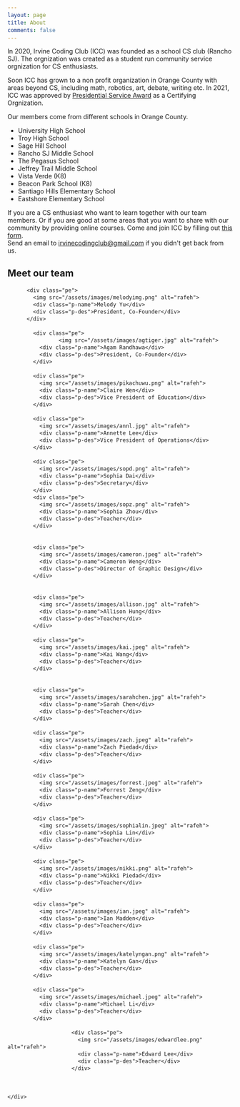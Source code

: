 ```yaml
---
layout: page
title: About
comments: false
---
```


In 2020, Irvine Coding Club (ICC) was founded as a school CS club (Rancho SJ).
The orgnization was created as a student run community service orgnization for CS enthusiasts.

Soon ICC has grown to a non profit organization in Orange County with areas beyond CS, including math, robotics, art, debate, writing etc. In 2021,
ICC was approved by [Presidential Service Award](https://www.presidentialserviceawards.gov/) as a Certifying Orgnization.


Our members come from different schools in Orange County.

* University High School
* Troy High School
* Sage Hill School
* Rancho SJ Middle School
* The Pegasus School
* Jeffrey Trail Middle School
* Vista Verde (K8)
* Beacon Park School (K8)
* Santiago Hills Elementary School
* Eastshore Elementary School

If you are a CS enthusiast who want to learn together with our team members.
Or if you are good at some areas that you want to share with our community by providing online courses.
Come and join ICC by filling out [this form](https://forms.gle/Ky4S6YLkkursGyZn6).   
Send an email to irvinecodingclub@gmail.com if you didn't get back from us.


<div class="team-section">
  <div class="inner-width">
    <h2>Meet our team </h2>
    <div class="pers">


          <div class="pe">
            <img src="/assets/images/melodyimg.png" alt="rafeh">
            <div class="p-name">Melody Yu</div>
            <div class="p-des">President, Co-Founder</div>
          </div>

            <div class="pe">
                    <img src="/assets/images/agtiger.jpg" alt="rafeh">
              <div class="p-name">Agam Randhawa</div>
              <div class="p-des">President, Co-Founder</div>
            </div>

            <div class="pe">
              <img src="/assets/images/pikachuwu.png" alt="rafeh">
              <div class="p-name">Claire Wen</div>
              <div class="p-des">Vice President of Education</div>
            </div>

            <div class="pe">
              <img src="/assets/images/annl.jpg" alt="rafeh">
              <div class="p-name">Annette Lee</div>
              <div class="p-des">Vice President of Operations</div>
            </div>

            <div class="pe">
              <img src="/assets/images/sopd.png" alt="rafeh">
              <div class="p-name">Sophia Dai</div>
              <div class="p-des">Secretary</div>
            </div>
            <div class="pe">
              <img src="/assets/images/sopz.png" alt="rafeh">
              <div class="p-name">Sophia Zhou</div>
              <div class="p-des">Teacher</div>
            </div>


            <div class="pe">
              <img src="/assets/images/cameron.jpeg" alt="rafeh">
              <div class="p-name">Cameron Weng</div>
              <div class="p-des">Director of Graphic Design</div>
            </div>


            <div class="pe">
              <img src="/assets/images/allison.jpg" alt="rafeh">
              <div class="p-name">Allison Hung</div>
              <div class="p-des">Teacher</div>
            </div>

            <div class="pe">
              <img src="/assets/images/kai.jpeg" alt="rafeh">
              <div class="p-name">Kai Wang</div>
              <div class="p-des">Teacher</div>
            </div>


            <div class="pe">
              <img src="/assets/images/sarahchen.jpg" alt="rafeh">
              <div class="p-name">Sarah Chen</div>
              <div class="p-des">Teacher</div>
            </div>

            <div class="pe">
              <img src="/assets/images/zach.jpeg" alt="rafeh">
              <div class="p-name">Zach Piedad</div>
              <div class="p-des">Teacher</div>
            </div>

            <div class="pe">
              <img src="/assets/images/forrest.jpeg" alt="rafeh">
              <div class="p-name">Forrest Zeng</div>
              <div class="p-des">Teacher</div>
            </div>

            <div class="pe">
              <img src="/assets/images/sophialin.jpeg" alt="rafeh">
              <div class="p-name">Sophia Lin</div>
              <div class="p-des">Teacher</div>
            </div>

            <div class="pe">
              <img src="/assets/images/nikki.png" alt="rafeh">
              <div class="p-name">Nikki Piedad</div>
              <div class="p-des">Teacher</div>
            </div>

            <div class="pe">
              <img src="/assets/images/ian.jpeg" alt="rafeh">
              <div class="p-name">Ian Madden</div>
              <div class="p-des">Teacher</div>
            </div>

            <div class="pe">
              <img src="/assets/images/katelyngan.png" alt="rafeh">
              <div class="p-name">Katelyn Gan</div>
              <div class="p-des">Teacher</div>
            </div>

            <div class="pe">
              <img src="/assets/images/michael.jpeg" alt="rafeh">
              <div class="p-name">Michael Li</div>
              <div class="p-des">Teacher</div>
            </div>

                        <div class="pe">
                          <img src="/assets/images/edwardlee.png" alt="rafeh">
                          <div class="p-name">Edward Lee</div>
                          <div class="p-des">Teacher</div>
                        </div>



    </div>
  </div>
</div>
